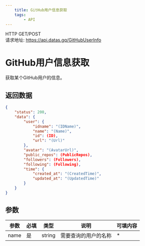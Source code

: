```yaml
---
    title: GitHub用户信息获取
    tags:
        - API
---
```

<span class="http">HTTP GET/POST</span>  
请求地址: https://api.datas.gq/GitHubUserInfo

# GitHub用户信息获取
获取某个GitHub用户的信息。

## 返回数据 
```json
{
    "status": 200,
    "data": {
        "user": {
            "idname": "(IDName)",
            "name": "(Name)",
            "id": (ID),
            "url": "(Url)"
        },
        "avatar": "(AvatarUrl)",
        "public_repos": (PublicRepos),
        "followers": (Followers),
        "following": (Following),
        "time": {
            "created_at": "(CreatedTime)",
            "updated_at": "(UpdatedTime)"
        }
    }
}
```

## 参数
| 参数 | 必填 | 类型 | 说明 | 可填内容 |
| --- | --- | --- | --- | --- |
| name | 是 | string | 需要查询的用户的名称 | * |

<script async src="https://pagead2.googlesyndication.com/pagead/js/adsbygoogle.js?client=ca-pub-3270219743311431" crossorigin="anonymous"></script>